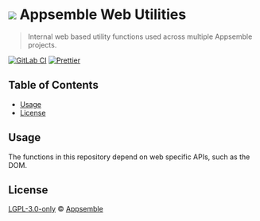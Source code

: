 # ![](https://gitlab.com/appsemble/appsemble/-/raw/0.23.8/config/assets/logo.svg) Appsemble Web Utilities

> Internal web based utility functions used across multiple Appsemble projects.

[![GitLab CI](https://gitlab.com/appsemble/appsemble/badges/0.23.8/pipeline.svg)](https://gitlab.com/appsemble/appsemble/-/releases/0.23.8)
[![Prettier](https://img.shields.io/badge/code_style-prettier-ff69b4.svg)](https://prettier.io)

## Table of Contents

- [Usage](#usage)
- [License](#license)

## Usage

The functions in this repository depend on web specific APIs, such as the DOM.

## License

[LGPL-3.0-only](https://gitlab.com/appsemble/appsemble/-/blob/0.23.8/LICENSE.md) ©
[Appsemble](https://appsemble.com)
